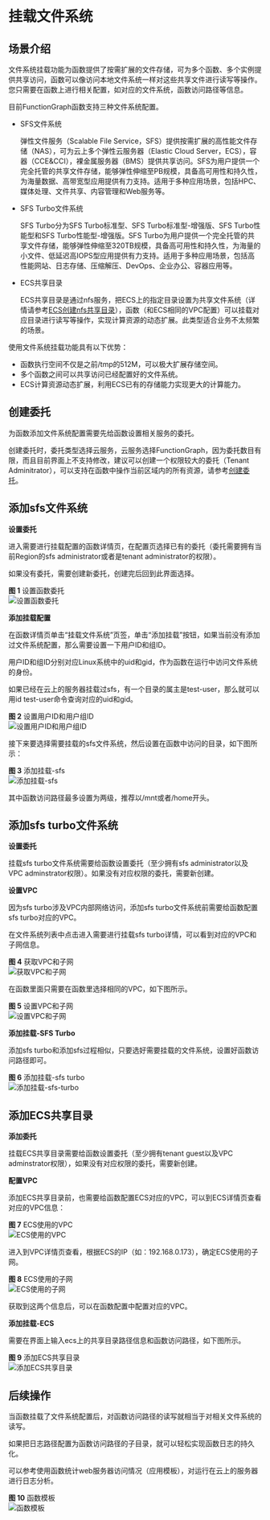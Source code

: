 # 挂载文件系统<a name="ZH-CN_TOPIC_0183836371"></a>

## 场景介绍<a name="section56701013183913"></a>

文件系统挂载功能为函数提供了按需扩展的文件存储，可为多个函数、多个实例提供共享访问，函数可以像访问本地文件系统一样对这些共享文件进行读写等操作。您只需要在函数上进行相关配置，如对应的文件系统，函数访问路径等信息。

目前FunctionGraph函数支持三种文件系统配置。

-   SFS文件系统

    弹性文件服务（Scalable File Service，SFS）提供按需扩展的高性能文件存储（NAS），可为云上多个弹性云服务器（Elastic Cloud Server，ECS），容器（CCE&CCI），裸金属服务器（BMS）提供共享访问。SFS为用户提供一个完全托管的共享文件存储，能够弹性伸缩至PB规模，具备高可用性和持久性，为海量数据、高带宽型应用提供有力支持。适用于多种应用场景，包括HPC、媒体处理、文件共享、内容管理和Web服务等。

-   SFS Turbo文件系统

    SFS Turbo分为SFS Turbo标准型、SFS Turbo标准型-增强版、SFS Turbo性能型和SFS Turbo性能型-增强版。SFS Turbo为用户提供一个完全托管的共享文件存储，能够弹性伸缩至320TB规模，具备高可用性和持久性，为海量的小文件、低延迟高IOPS型应用提供有力支持。适用于多种应用场景，包括高性能网站、日志存储、压缩解压、DevOps、企业办公、容器应用等。

-   ECS共享目录

    ECS共享目录是通过nfs服务，把ECS上的指定目录设置为共享文件系统（详情请参考[ECS创建nfs共享目录](ECS创建nfs共享目录.md)），函数（和ECS相同的VPC配置）可以挂载对应目录进行读写等操作，实现计算资源的动态扩展。此类型适合业务不太频繁的场景。


使用文件系统挂载功能具有以下优势：

-   函数执行空间不仅是之前/tmp的512M，可以极大扩展存储空间。
-   多个函数之间可以共享访问已经配置好的文件系统。
-   ECS计算资源动态扩展，利用ECS已有的存储能力实现更大的计算能力。

## 创建委托<a name="section20160164412551"></a>

为函数添加文件系统配置需要先给函数设置相关服务的委托。

创建委托时，委托类型选择云服务，云服务选择FunctionGraph，因为委托数目有限，而且目前界面上不支持修改，建议可以创建一个权限较大的委托（Tenant Adminitrator），可以支持在函数中操作当前区域内的所有资源，请参考[创建委托](创建委托.md)。

## 添加sfs文件系统<a name="section955610267429"></a>

**设置委托**

进入需要进行挂载配置的函数详情页，在配置页选择已有的委托（委托需要拥有当前Region的sfs administrator或者是tenant administrator的权限）。

如果没有委托，需要创建新委托，创建完后回到此界面选择。

**图 1**  设置函数委托<a name="fig65373892818"></a>  
![](figures/设置函数委托.png "设置函数委托")

**添加挂载配置**

在函数详情页单击“挂载文件系统”页签，单击“添加挂载”按钮，如果当前没有添加过文件系统配置，那么需要设置一下用户ID和组ID。

用户ID和组ID分别对应Linux系统中的uid和gid，作为函数在运行中访问文件系统的身份。

如果已经在云上的服务器挂载过sfs，有一个目录的属主是test-user，那么就可以用id test-user命令查询对应的uid和gid。

**图 2**  设置用户ID和用户组ID<a name="fig1592354415283"></a>  
![](figures/设置用户ID和用户组ID.jpg "设置用户ID和用户组ID")

接下来要选择需要挂载的sfs文件系统，然后设置在函数中访问的目录，如下图所示：

**图 3**  添加挂载-sfs<a name="fig106612982919"></a>  
![](figures/添加挂载-sfs.png "添加挂载-sfs")

其中函数访问路径最多设置为两级，推荐以/mnt或者/home开头。

## 添加sfs turbo文件系统<a name="section457221344513"></a>

**设置委托**

挂载sfs turbo文件系统需要给函数设置委托（至少拥有sfs administrator以及VPC adminstrator权限）。如果没有对应权限的委托，需要新创建。

**设置VPC**

因为sfs turbo涉及VPC内部网络访问，添加sfs turbo文件系统前需要给函数配置sfs turbo对应的VPC。

在文件系统列表中点击进入需要进行挂载sfs turbo详情，可以看到对应的VPC和子网信息。

**图 4**  获取VPC和子网<a name="fig1515592462913"></a>  
![](figures/获取VPC和子网.png "获取VPC和子网")

在函数里面只需要在函数里选择相同的VPC，如下图所示。

**图 5**  设置VPC和子网<a name="fig778916436295"></a>  
![](figures/设置VPC和子网.png "设置VPC和子网")

**添加挂载-SFS Turbo**

添加sfs turbo和添加sfs过程相似，只要选好需要挂载的文件系统，设置好函数访问路径即可。

**图 6**  添加挂载-sfs turbo<a name="fig38431757152912"></a>  
![](figures/添加挂载-sfs-turbo.png "添加挂载-sfs-turbo")

## 添加ECS共享目录<a name="section11158112711472"></a>

**添加委托**

挂载ECS共享目录需要给函数设置委托（至少拥有tenant guest以及VPC adminstrator权限），如果没有对应权限的委托，需要新创建。

**配置VPC**

添加ECS共享目录前，也需要给函数配置ECS对应的VPC，可以到ECS详情页查看对应的VPC信息：

**图 7**  ECS使用的VPC<a name="fig42850231303"></a>  
![](figures/ECS使用的VPC.png "ECS使用的VPC")

进入到VPC详情页查看，根据ECS的IP（如：192.168.0.173），确定ECS使用的子网。

**图 8**  ECS使用的子网<a name="fig115971852163012"></a>  
![](figures/ECS使用的子网.png "ECS使用的子网")

获取到这两个信息后，可以在函数配置中配置对应的VPC。

**添加挂载-ECS**

需要在界面上输入ecs上的共享目录路径信息和函数访问路径，如下图所示。

**图 9**  添加ECS共享目录<a name="fig2856934133117"></a>  
![](figures/添加ECS共享目录.png "添加ECS共享目录")

## 后续操作<a name="section347063194911"></a>

当函数挂载了文件系统配置后，对函数访问路径的读写就相当于对相关文件系统的读写。

如果把日志路径配置为函数访问路径的子目录，就可以轻松实现函数日志的持久化。

可以参考使用函数统计web服务器访问情况（应用模板），对运行在云上的服务器进行日志分析。

**图 10**  函数模板<a name="fig06471276322"></a>  
![](figures/函数模板.png "函数模板")

